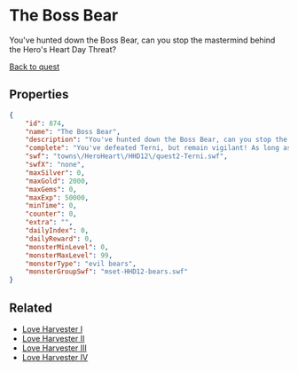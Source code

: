 # The Boss Bear

You've hunted down the Boss Bear, can you stop the mastermind behind the Hero's Heart Day Threat?

[Back to quest](../quests.md)

## Properties

```json
{
    "id": 874,
    "name": "The Boss Bear",
    "description": "You've hunted down the Boss Bear, can you stop the mastermind behind the Hero's Heart Day Threat?",
    "complete": "You've defeated Terni, but remain vigilant! As long as there are bears in Lore they'll be a threat!",
    "swf": "towns\/HeroHeart\/HHD12\/quest2-Terni.swf",
    "swfX": "none",
    "maxSilver": 0,
    "maxGold": 2000,
    "maxGems": 0,
    "maxExp": 50000,
    "minTime": 0,
    "counter": 0,
    "extra": "",
    "dailyIndex": 0,
    "dailyReward": 0,
    "monsterMinLevel": 0,
    "monsterMaxLevel": 99,
    "monsterType": "evil bears",
    "monsterGroupSwf": "mset-HHD12-bears.swf"
}
```

## Related

- [Love Harvester I](../items/6615-love-harvester-i.md)
- [Love Harvester II](../items/6616-love-harvester-ii.md)
- [Love Harvester III](../items/6617-love-harvester-iii.md)
- [Love Harvester IV](../items/6618-love-harvester-iv.md)


